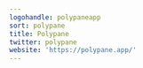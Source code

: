 ```yaml
---
logohandle: polypaneapp
sort: polypane
title: Polypane
twitter: polypane
website: 'https://polypane.app/'
---
```

